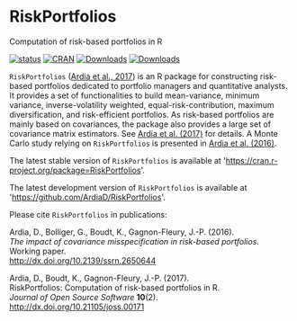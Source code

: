 # RiskPortfolios
Computation of risk-based portfolios in R

[![status](http://joss.theoj.org/papers/b52ded01411ff8f9f007b84a27e4d6d9/status.svg)](http://joss.theoj.org/papers/b52ded01411ff8f9f007b84a27e4d6d9)
[![CRAN](http://www.r-pkg.org/badges/version/RiskPortfolios)](https://cran.r-project.org/package=RiskPortfolios) 
[![Downloads](http://cranlogs.r-pkg.org/badges/RiskPortfolios?color=brightgreen)](http://www.r-pkg.org/pkg/RiskPortfolios)
[![Downloads](http://cranlogs.r-pkg.org/badges/grand-total/RiskPortfolios?color=brightgreen)](http://www.r-pkg.org/pkg/RiskPortfolios)

`RiskPortfolios` ([Ardia et al., 2017](http://dx.doi.org/10.21105/joss.00171)) is an R package for constructing risk-based portfolios dedicated to portfolio managers 
and quantitative analysts. It provides a set of functionalities to build mean-variance, minimum variance, inverse-volatility weighted, 
equal-risk-contribution, maximum diversification, and risk-efficient portfolios. As risk-based portfolios are
mainly based on covariances, the package also provides a large set of covariance matrix estimators. See [Ardia et al. (2017)](http://dx.doi.org/10.21105/joss.00171) for details. A Monte Carlo study relying on `RiskPortfolios` is presented in [Ardia et al. (2016)](http://dx.doi.org/10.2139/ssrn.2650644).

The latest stable version of `RiskPortfolios` is available at 'https://cran.r-project.org/package=RiskPortfolios'.

The latest development version of `RiskPortfolios` is available at 'https://github.com/ArdiaD/RiskPortfolios'.

Please cite `RiskPortfolios` in publications:

Ardia, D., Bolliger, G., Boudt, K., Gagnon-Fleury, J.-P. (2016).    
_The impact of covariance misspecification in risk-based portfolios_.    
Working paper.   
http://dx.doi.org/10.2139/ssrn.2650644  

Ardia, D., Boudt, K., Gagnon-Fleury, J.-P. (2017).    
RiskPortfolios: Computation of risk-based portfolios in R.    
_Journal of Open Source Software_ **10**(2).  
http://dx.doi.org/10.21105/joss.00171  